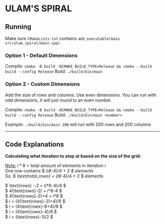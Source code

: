 
# ULAM'S SPIRAL

## Running
Make sure `CMakeLists.txt` contains `add_executable(main src/ulam_spiral/main.cpp)`

### Option 1 - Default Dimensions
Compile: `cmake -B build -DCMAKE_BUILD_TYPE=Release && cmake --build build --config Release`
Build: `./build/bin/main`

### Option 2 - Custom Dimensions
Add the size of rows and columns. Use even dimensions. You can run with odd dimensions, it will just round to an even number.

Compile: `cmake -B build -DCMAKE_BUILD_TYPE=Release && cmake --build build --config Release`
Build: `./build/bin/main <number>`

Example:  `./build/bin/main 200` will run with 200 rows and 200 columns

<hr>

## Code Explanations

<b>Calculating what iteration to stop at based on the size of the grid:</b>

<u>Note:</u> $i*8$ = total amount of elements in iteration $i$ \
One row contains $ (i*8-4)/4 + 2 $ elements \
So, $ \text{total\_rows} = (i*8-4)/4 + 2 $ elements

$ \text{rows} - 2 = (i\*8-4)/4 $ \
$ 4(\text{rows}-2) = i\*8-4 $ \
$ 4(\text{rows}-2)+4 = i\*8 $ \
$ i = (4(\text{rows}-2)+4)/8 $ \
$ i = (4\text{rows}-8+4)/8 $\
$ i = (4\text{rows}-4)/8 $\
$ i = (\text{rows}-1)/2 $
